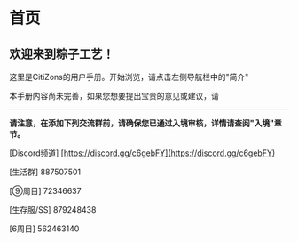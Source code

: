 # 首页

## 欢迎来到粽子工艺！

这里是CitiZons的用户手册。开始浏览，请点击左侧导航栏中的"简介"

本手册内容尚未完善，如果您想要提出宝贵的意见或建议，请

------

**请注意，在添加下列交流群前，请确保您已通过入境审核，详情请查阅"入境"章节。**

\[Discord频道\] [https://discord.gg/c6gebFY](https://discord.gg/c6gebFY)
 
\[生活群\] 887507501

\[⑨周目\] 72346637

\[生存服/SS\] 879248438

\[6周目\] 562463140